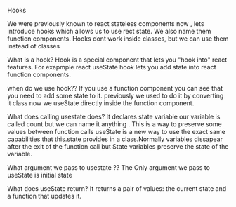 Hooks

We were previously known to react stateless components now , lets introduce hooks which allows us
to use rect state. We also name them function components.
Hooks dont work inside classes, but we can use them instead of classes 

What is a hook?
Hook is a special component that lets you "hook into" react features. For exapmple react useState hook lets you 
add state into react function components.

when do we use hook??
If you use a function component you can see that you need to add some state to it. previously we used to do it by converting it
class now we useState directly inside the function component.

What does calling usestate does?
It declares state variable our variable is called count but we can name it anything . This is a way to preserve some values between function calls useState is a new way to use the exact same capabilities that this.state provides in a class.Normally variables dissapear after the exit of the function call but State variables preserve the state of the variable.


What argument we pass to usestate ??
The Only argument we pass to useState is initial state

What does useState return?
 It returns a pair of values: the current state and a function that updates it.

